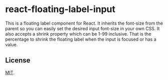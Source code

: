 # react-floating-label-input

This is a floating label component for React. It inherits the font-size from the parent so you can easily set the desired input font-size in your own CSS. It also accepts a shrink property which can be 1-99 inclusive. That is the percentage to shrink the floating label when the input is focused or has a value.

## License

[MIT](LICENSE).
